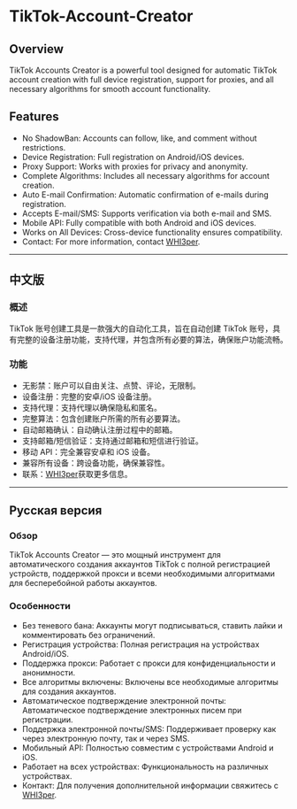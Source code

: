 # TikTok-Account-Creator

## Overview
TikTok Accounts Creator is a powerful tool designed for automatic TikTok account creation with full device registration, support for proxies, and all necessary algorithms for smooth account functionality.

## Features
- No ShadowBan: Accounts can follow, like, and comment without restrictions.
- Device Registration: Full registration on Android/iOS devices.
- Proxy Support: Works with proxies for privacy and anonymity.
- Complete Algorithms: Includes all necessary algorithms for account creation.
- Auto E-mail Confirmation: Automatic confirmation of e-mails during registration.
- Accepts E-mail/SMS: Supports verification via both e-mail and SMS.
- Mobile API: Fully compatible with both Android and iOS devices.
- Works on All Devices: Cross-device functionality ensures compatibility.
- Contact: For more information, contact [WHI3per](https://t.me/WHI3per).

---

## 中文版

### 概述
TikTok 账号创建工具是一款强大的自动化工具，旨在自动创建 TikTok 账号，具有完整的设备注册功能，支持代理，并包含所有必要的算法，确保账户功能流畅。

### 功能
- 无影禁：账户可以自由关注、点赞、评论，无限制。
- 设备注册：完整的安卓/iOS 设备注册。
- 支持代理：支持代理以确保隐私和匿名。
- 完整算法：包含创建账户所需的所有必要算法。
- 自动邮箱确认：自动确认注册过程中的邮箱。
- 支持邮箱/短信验证：支持通过邮箱和短信进行验证。
- 移动 API：完全兼容安卓和 iOS 设备。
- 兼容所有设备：跨设备功能，确保兼容性。
- 联系：[WHI3per](https://t.me/WHI3per)获取更多信息。

---

## Русская версия

### Обзор
TikTok Accounts Creator — это мощный инструмент для автоматического создания аккаунтов TikTok с полной регистрацией устройств, поддержкой прокси и всеми необходимыми алгоритмами для бесперебойной работы аккаунтов.

### Особенности
- Без теневого бана: Аккаунты могут подписываться, ставить лайки и комментировать без ограничений.
- Регистрация устройства: Полная регистрация на устройствах Android/iOS.
- Поддержка прокси: Работает с прокси для конфиденциальности и анонимности.
- Все алгоритмы включены: Включены все необходимые алгоритмы для создания аккаунтов.
- Автоматическое подтверждение электронной почты: Автоматическое подтверждение электронных писем при регистрации.
- Поддержка электронной почты/SMS: Поддерживает проверку как через электронную почту, так и через SMS.
- Мобильный API: Полностью совместим с устройствами Android и iOS.
- Работает на всех устройствах: Функциональность на различных устройствах.
- Контакт: Для получения дополнительной информации свяжитесь с [WHI3per](https://t.me/WHI3per).
